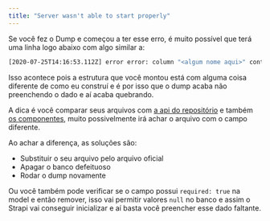 ```yaml
---
title: "Server wasn't able to start properly"
---
```


Se você fez o Dump e começou a ter esse erro, é muito possível que terá uma linha logo abaixo com algo similar a:

```sh
[2020-07-25T14:16:53.112Z] error error: column "<algum nome aqui>" contains null values
```

Isso acontece pois a estrutura que você montou está com alguma coisa diferente de como eu construí e é por isso que o dump acaba não preenchendo o dado e aí acaba quebrando.

A dica é você comparar seus arquivos com [a api do repositório](https://github.com/React-Avancado/landing-page-api/tree/master/api) e também [os componentes](https://github.com/React-Avancado/landing-page-api/tree/master/components/page), muito possivelmente irá achar o arquivo com o campo diferente.

Ao achar a diferença, as soluções são:

- Substituir o seu arquivo pelo arquivo oficial
- Apagar o banco defeituoso
- Rodar o dump novamente

Ou você também pode verificar se o campo possui `required: true` na model e então remover, isso vai permitir valores `null` no banco e assim o Strapi vai conseguir inicializar e aí basta você preencher esse dado faltante.
